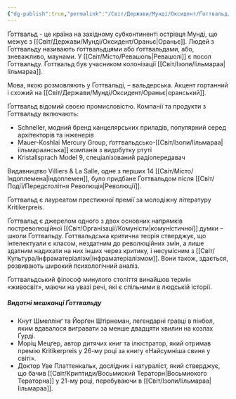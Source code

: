 ```yaml
---
{"dg-publish":true,"permalink":"/Світ/Держави/Мунді/Оксидент/Ґоттвальд/"}
---
```


Ґоттвальд - це країна на західному субконтиненті острівця Мунді, що межує з [[Світ/Держави/Мунді/Оксидент/Ораньє\|Ораньє]]. Людей з Ґоттвальду називають ґоттвальдцями або ґоттвальдами, або, зневажливо, маунами. У [[Світ/Місто/Ревашоль\|Ревашолі]] є посол Ґоттвальду. Ґоттвальд був учасником колонізації [[Світ/Ізоли/Іільмараа\|Іільмараа]].

Мова, якою розмовляють у Ґоттвальді, – вальдерська. Акцент гортанний і схожий на [[Світ/Держави/Мунді/Оксидент/Ораньє\|оранський]].

Ґоттвальд відомий своєю промисловістю. Компанії та продукти з Ґоттвальду включають:
- Schneller, модний бренд канцелярських приладів, популярний серед архітекторів та інженерів
- Mauer-Koshlai Mercury Group, ґоттвальдсько-[[Світ/Ізоли/Іільмараа\|іільмараанська]] компанія з видобутку ртуті
- Kristallsprach Model 9, спеціалізований радіопередавач

Видавництво Villiers & La Salle, одне з перших 14 [[Світ/Місто/Індоплемена\|індоплемен]], було придбане Ґоттвальдом після [[Світ/Події/Передстолітня Революція\|Революції]].

Ґоттвальд є лауреатом престижної премії за молодіжну літературу Kritikerpreis.

Ґоттвальд є джерелом одного з двох основних напрямків постреволюційної [[Світ/Організації/Комуністи\|комуністичної]] думки – школи Ґоттвальду. Ґоттвальдська критична теорія стверджує, що інтелектуали є класом, нездатним до революційних змін, а лише здатним надихати на них інших через критику, і несумісним з [[Світ/Культура/Інфраматеріалізм\|інфраматеріалізмом]]. Вони також, здається, розвивають широкий психологічний аналіз.

Ґоттвальдський філософ минулого століття винайшов термін «живосвіт», маючи на увазі речі, які є спільними в людській історії.

##### Видатні мешканці Ґоттвальду
- Кнут Шмеллінґ та Йорґен Штірнеман, легендарні гравці в пінбол, яким вдавалося вигравати за менше двадцяти хвилин на козлах Ґурді.
- Моріц Мецґер, автор дитячих книг та ілюстратор, який отримав премію Kritikerpreis у 26-му році за книгу «Найсумніша свиня у світі».
- Доктор Уве Платтенкальк, дослідник і натураліст, який стверджує, що бачив [[Світ/Криптиди/Восьмиокий Тераторн\|Восьмиокого Тераторна]] у 21-му році, перебуваючи в [[Світ/Ізоли/Іільмараа\|Іільмараа]].